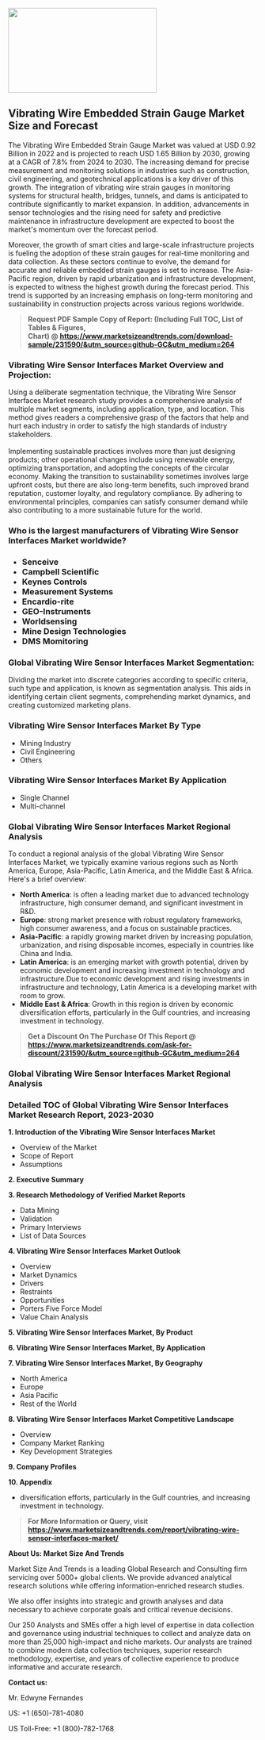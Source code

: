 <p><img class="alignnone size-medium wp-image-20088" src="https://ffe5etoiles.com/wp-content/uploads/2024/12/MST1-300x171.png" alt="" width="300" height="171" /></p><h2>Vibrating Wire Embedded Strain Gauge Market Size and Forecast</h2><p>The Vibrating Wire Embedded Strain Gauge Market was valued at USD 0.92 Billion in 2022 and is projected to reach USD 1.65 Billion by 2030, growing at a CAGR of 7.8% from 2024 to 2030. The increasing demand for precise measurement and monitoring solutions in industries such as construction, civil engineering, and geotechnical applications is a key driver of this growth. The integration of vibrating wire strain gauges in monitoring systems for structural health, bridges, tunnels, and dams is anticipated to contribute significantly to market expansion. In addition, advancements in sensor technologies and the rising need for safety and predictive maintenance in infrastructure development are expected to boost the market's momentum over the forecast period.</p><p>Moreover, the growth of smart cities and large-scale infrastructure projects is fueling the adoption of these strain gauges for real-time monitoring and data collection. As these sectors continue to evolve, the demand for accurate and reliable embedded strain gauges is set to increase. The Asia-Pacific region, driven by rapid urbanization and infrastructure development, is expected to witness the highest growth during the forecast period. This trend is supported by an increasing emphasis on long-term monitoring and sustainability in construction projects across various regions worldwide.</p></p><blockquote id="" class=""><strong>Request PDF Sample Copy of Report: (Including Full TOC, List of Tables &amp; Figures, Chart)&nbsp;@&nbsp;<strong><a href="https://www.marketsizeandtrends.com/download-sample/231590/&utm_source=github-GC&utm_medium=264" target="_blank">https://www.marketsizeandtrends.com/download-sample/231590/&utm_source=github-GC&utm_medium=264</a></strong></strong></blockquote><h3 id="" class="">Vibrating Wire Sensor Interfaces Market&nbsp;Overview and Projection:</h3><p id="" class="">Using a deliberate segmentation technique, the Vibrating Wire Sensor Interfaces Market research study provides a comprehensive analysis of multiple market segments, including application, type, and location. This method gives readers a comprehensive grasp of the factors that help and hurt each industry in order to satisfy the high standards of industry stakeholders. <br /> <br />Implementing sustainable practices involves more than just designing products; other operational changes include using renewable energy, optimizing transportation, and adopting the concepts of the circular economy. Making the transition to sustainability sometimes involves large upfront costs, but there are also long-term benefits, such improved brand reputation, customer loyalty, and regulatory compliance. By adhering to environmental principles, companies can satisfy consumer demand while also contributing to a more sustainable future for the world.</p><h3 id="" class="">Who is the largest manufacturers of&nbsp;Vibrating Wire Sensor Interfaces Market worldwide?</h3><h3 class=""><p><ul><li>Senceive </li><li> Campbell Scientific </li><li> Keynes Controls </li><li> Measurement Systems </li><li> Encardio-rite </li><li> GEO-Instruments </li><li> Worldsensing </li><li> Mine Design Technologies </li><li> DMS Momitoring</li></ul></p></h3><h3 id="" class="">Global&nbsp;Vibrating Wire Sensor Interfaces Market Segmentation:</h3><p id="" class="">Dividing the market into discrete categories according to specific criteria, such type and application, is known as segmentation analysis. This aids in identifying certain client segments, comprehending market dynamics, and creating customized marketing plans.</p><h3 id="" class="">Vibrating Wire Sensor Interfaces Market&nbsp;By Type</h3><p><p><ul><li>Mining Industry</li><li> Civil Engineering</li><li> Others</p></li></ul></p></p><h3 id="" class="">Vibrating Wire Sensor Interfaces Market&nbsp;By Application</h3><p class=""><p><ul><li>Single Channel</li><li> Multi-channel</li></ul></p></p><h3 id="" class="">Global Vibrating Wire Sensor Interfaces Market Regional Analysis</h3><p id="" class="">To conduct a regional analysis of the global Vibrating Wire Sensor Interfaces Market, we typically examine various regions such as North America, Europe, Asia-Pacific, Latin America, and the Middle East &amp; Africa. Here's a brief overview:</p><ul><li><strong>North America</strong>: is often a leading market due to advanced technology infrastructure, high consumer demand, and significant investment in R&amp;D.</li><li><strong>Europe</strong>: strong market presence with robust regulatory frameworks, high consumer awareness, and a focus on sustainable practices.</li><li><strong>Asia-Pacific</strong>: a rapidly growing market driven by increasing population, urbanization, and rising disposable incomes, especially in countries like China and India.</li><li><strong>Latin America</strong>: is an emerging market with growth potential, driven by economic development and increasing investment in technology and infrastructure.Due to economic development and rising investments in infrastructure and technology, Latin America is a developing market with room to grow.</li><li><strong>Middle East &amp; Africa</strong>: Growth in this region is driven by economic diversification efforts, particularly in the Gulf countries, and increasing investment in technology.</li></ul><blockquote id="" class=""><strong>Get a Discount On The Purchase Of This Report @ <strong><a href="https://www.marketsizeandtrends.com/ask-for-discount/231590/&utm_source=github-GC&utm_medium=264" target="_blank">https://www.marketsizeandtrends.com/ask-for-discount/231590/&utm_source=github-GC&utm_medium=264</a></strong></strong></blockquote><h3 id="" class="">Global Vibrating Wire Sensor Interfaces Market Regional Analysis</h3><h3 id="" class="">Detailed TOC of Global Vibrating Wire Sensor Interfaces Market Research Report, 2023-2030</h3><p id="" class=""><strong>1. Introduction of the Vibrating Wire Sensor Interfaces Market</strong></p><ul><li>Overview of the Market</li><li>Scope of Report</li><li>Assumptions</li></ul><p id="" class=""><strong>2. Executive Summary</strong></p><p id="" class=""><strong>3. Research Methodology of Verified Market Reports</strong></p><ul><li>Data Mining</li><li>Validation</li><li>Primary Interviews</li><li>List of Data Sources</li></ul><p id="" class=""><strong>4. Vibrating Wire Sensor Interfaces Market Outlook</strong></p><ul><li>Overview</li><li>Market Dynamics</li><li>Drivers</li><li>Restraints</li><li>Opportunities</li><li>Porters Five Force Model</li><li>Value Chain Analysis</li></ul><p id="" class=""><strong>5. Vibrating Wire Sensor Interfaces Market, By Product</strong></p><p id="" class=""><strong>6. Vibrating Wire Sensor Interfaces Market, By Application</strong></p><p id="" class=""><strong>7. Vibrating Wire Sensor Interfaces Market, By Geography</strong></p><ul><li>North America</li><li>Europe</li><li>Asia Pacific</li><li>Rest of the World</li></ul><p id="" class=""><strong>8. Vibrating Wire Sensor Interfaces Market Competitive Landscape</strong></p><ul><li>Overview</li><li>Company Market Ranking</li><li>Key Development Strategies</li></ul><p id="" class=""><strong>9. Company Profiles</strong></p><p id="" class=""><strong>10. Appendix</strong></p><ul><li>diversification efforts, particularly in the Gulf countries, and increasing investment in technology.</li></ul><blockquote id="" class=""><strong>For More Information or Query, visit <strong><strong><a href="https://www.marketsizeandtrends.com/report/vibrating-wire-sensor-interfaces-market/" target="_blank">https://www.marketsizeandtrends.com/report/vibrating-wire-sensor-interfaces-market/</a></strong></strong></strong></blockquote><p id="" class=""><strong>About Us: Market Size And Trends</strong></p><p id="" class="">Market Size And Trends is a leading Global Research and Consulting firm servicing over 5000+ global clients. We provide advanced analytical research solutions while offering information-enriched research studies.</p><p id="" class="">We also offer insights into strategic and growth analyses and data necessary to achieve corporate goals and critical revenue decisions.</p><p id="" class="">Our 250 Analysts and SMEs offer a high level of expertise in data collection and governance using industrial techniques to collect and analyze data on more than 25,000 high-impact and niche markets. Our analysts are trained to combine modern data collection techniques, superior research methodology, expertise, and years of collective experience to produce informative and accurate research.</p><p id="" class=""><strong>Contact us:</strong></p><p id="" class="">Mr. Edwyne Fernandes</p><p id="" class="">US: +1 (650)-781-4080</p><p id="" class="">US Toll-Free: +1 (800)-782-1768</p>
